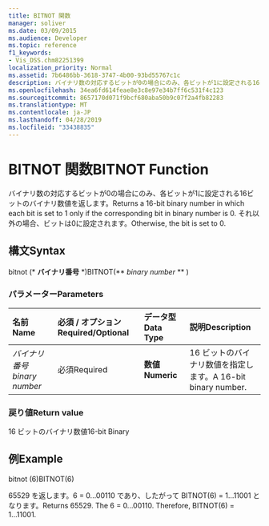 ```yaml
---
title: BITNOT 関数
manager: soliver
ms.date: 03/09/2015
ms.audience: Developer
ms.topic: reference
f1_keywords:
- Vis_DSS.chm82251399
localization_priority: Normal
ms.assetid: 7b6486bb-3618-3747-4b00-93bd55767c1c
description: バイナリ数の対応するビットが0の場合にのみ、各ビットが1に設定される16ビットのバイナリ数値を返します。 それ以外の場合、ビットは0に設定されます。
ms.openlocfilehash: 34ea6fd614feae8e3c8e97e34b7ff6c531f4c123
ms.sourcegitcommit: 8657170d071f9bcf680aba50b9c07f2a4fb82283
ms.translationtype: MT
ms.contentlocale: ja-JP
ms.lasthandoff: 04/28/2019
ms.locfileid: "33438835"
---
```

# <a name="bitnot-function"></a><span data-ttu-id="0f085-104">BITNOT 関数</span><span class="sxs-lookup"><span data-stu-id="0f085-104">BITNOT Function</span></span>

<span data-ttu-id="0f085-105">バイナリ数の対応するビットが0の場合にのみ、各ビットが1に設定される16ビットのバイナリ数値を返します。</span><span class="sxs-lookup"><span data-stu-id="0f085-105">Returns a 16-bit binary number in which each bit is set to 1 only if the corresponding bit in binary number is 0.</span></span> <span data-ttu-id="0f085-106">それ以外の場合、ビットは0に設定されます。</span><span class="sxs-lookup"><span data-stu-id="0f085-106">Otherwise, the bit is set to 0.</span></span>
  
## <a name="syntax"></a><span data-ttu-id="0f085-107">構文</span><span class="sxs-lookup"><span data-stu-id="0f085-107">Syntax</span></span>

<span data-ttu-id="0f085-108">bitnot (\* **バイナリ番号** \*)</span><span class="sxs-lookup"><span data-stu-id="0f085-108">BITNOT(\*\* *binary number* \*\* )</span></span> 
  
### <a name="parameters"></a><span data-ttu-id="0f085-109">パラメーター</span><span class="sxs-lookup"><span data-stu-id="0f085-109">Parameters</span></span>

|<span data-ttu-id="0f085-110">**名前**</span><span class="sxs-lookup"><span data-stu-id="0f085-110">**Name**</span></span>|<span data-ttu-id="0f085-111">**必須 / オプション**</span><span class="sxs-lookup"><span data-stu-id="0f085-111">**Required/Optional**</span></span>|<span data-ttu-id="0f085-112">**データ型**</span><span class="sxs-lookup"><span data-stu-id="0f085-112">**Data Type**</span></span>|<span data-ttu-id="0f085-113">**説明**</span><span class="sxs-lookup"><span data-stu-id="0f085-113">**Description**</span></span>|
|:-----|:-----|:-----|:-----|
| <span data-ttu-id="0f085-114">_バイナリ番号_</span><span class="sxs-lookup"><span data-stu-id="0f085-114">_binary number_</span></span> <br/> |<span data-ttu-id="0f085-115">必須</span><span class="sxs-lookup"><span data-stu-id="0f085-115">Required</span></span>  <br/> |<span data-ttu-id="0f085-116">**数値**</span><span class="sxs-lookup"><span data-stu-id="0f085-116">**Numeric**</span></span> <br/> |<span data-ttu-id="0f085-117">16 ビットのバイナリ数値を指定します。</span><span class="sxs-lookup"><span data-stu-id="0f085-117">A 16-bit binary number.</span></span>  <br/> |
   
### <a name="return-value"></a><span data-ttu-id="0f085-118">戻り値</span><span class="sxs-lookup"><span data-stu-id="0f085-118">Return value</span></span>

<span data-ttu-id="0f085-119">16 ビットのバイナリ数値</span><span class="sxs-lookup"><span data-stu-id="0f085-119">16-bit Binary</span></span>
  
## <a name="example"></a><span data-ttu-id="0f085-120">例</span><span class="sxs-lookup"><span data-stu-id="0f085-120">Example</span></span>

<span data-ttu-id="0f085-121">bitnot (6)</span><span class="sxs-lookup"><span data-stu-id="0f085-121">BITNOT(6)</span></span>
  
<span data-ttu-id="0f085-p103">65529 を返します。6 = 0...00110 であり、したがって BITNOT(6) = 1...11001 となります。</span><span class="sxs-lookup"><span data-stu-id="0f085-p103">Returns 65529. The 6 = 0...00110. Therefore, BITNOT(6) = 1...11001.</span></span>
  

